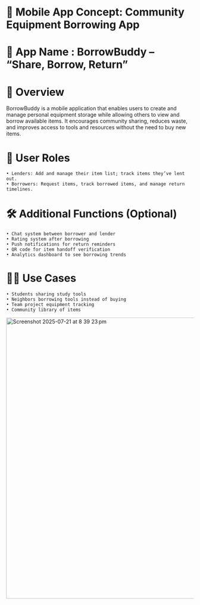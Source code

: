 # 📱 Mobile App Concept: Community Equipment Borrowing App
# 🧠 App Name : BorrowBuddy – “Share, Borrow, Return”

# 📝 Overview
  BorrowBuddy is a mobile application that enables users to create and manage personal equipment storage while allowing others to view and borrow available items. It encourages community sharing, reduces waste, and improves access to tools and resources without the need to buy new items.

# 🎯 User Roles
	• Lenders: Add and manage their item list; track items they’ve lent out.
	• Borrowers: Request items, track borrowed items, and manage return timelines.

# 🛠️ Additional Functions (Optional)
	• Chat system between borrower and lender
	• Rating system after borrowing
	• Push notifications for return reminders
	• QR code for item handoff verification
	• Analytics dashboard to see borrowing trends
# 🧑🏼 Use Cases
	• Students sharing study tools
	• Neighbors borrowing tools instead of buying
	• Team project equipment tracking
	• Community library of items
 
<img width="1048" height="755" alt="Screenshot 2025-07-21 at 8 39 23 pm" src="https://github.com/user-attachments/assets/f6b0b3f7-510b-4b72-b500-5deb2d64205d" />
